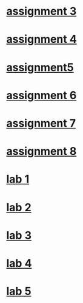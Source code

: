 # [assignment 3](https://github.com/manishshresth-19/wt-lab-assignment/tree/master/Assignment/Assignment3)
# [assignment 4](https://github.com/manishshresth-19/wt-lab-assignment/tree/master/Assignment/Assignment4)
# [assignment5](https://shresthamanish2003.com.np)
# [assignment 6](https://github.com/manishshresth-19/wt-lab-assignment/tree/master/Assignment/assignment%206)
# [assignment 7](https://github.com/manishshresth-19/wt-lab-assignment/tree/master/Assignment/Assignment7)
# [assignment 8](https://github.com/manishshresth-19/wt-lab-assignment/tree/master/Assignment/assignment8)
# [lab 1](https://github.com/manishshresth-19/wt-lab-assignment/tree/master/Lab/lab%201)
# [lab 2](https://github.com/manishshresth-19/wt-lab-assignment/tree/master/Lab/lab%202)
# [lab 3](https://github.com/manishshresth-19/wt-lab-assignment/tree/master/Lab/lab%203)
# [lab 4](https://github.com/manishshresth-19/wt-lab-assignment/tree/master/Lab/lab%204)
# [lab 5](https://github.com/manishshresth-19/wt-lab-assignment/tree/master/Lab/lab%205)

